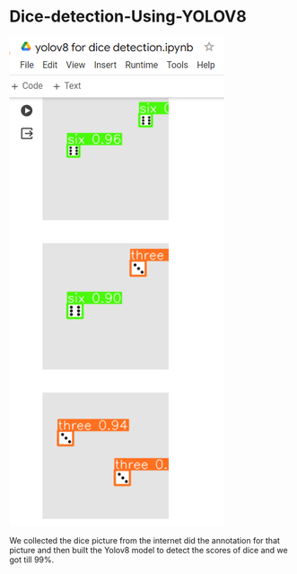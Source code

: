 # Dice-detection-Using-YOLOV8


![Alt text](https://github.com/Ch-Jameel/Dice-detection-Using-YOLOV8/blob/main/Yolov8_Dice_detection.jpg)

We collected the dice picture from the internet did the annotation for that picture and then built the Yolov8 model to detect the scores of dice and we got till 99%.
